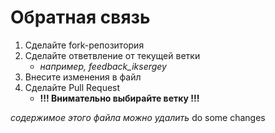 # Обратная связь 
1. Сделайте fork-репозитория
2. Сделайте ответвление от текущей ветки
   - *например, feedback_iksergey*
3. Внесите изменения в файл
4. Сделайте Pull Request
   - **!!! Внимательно выбирайте ветку !!!** 

*содержимое этого файла можно удалить*
do some changes
